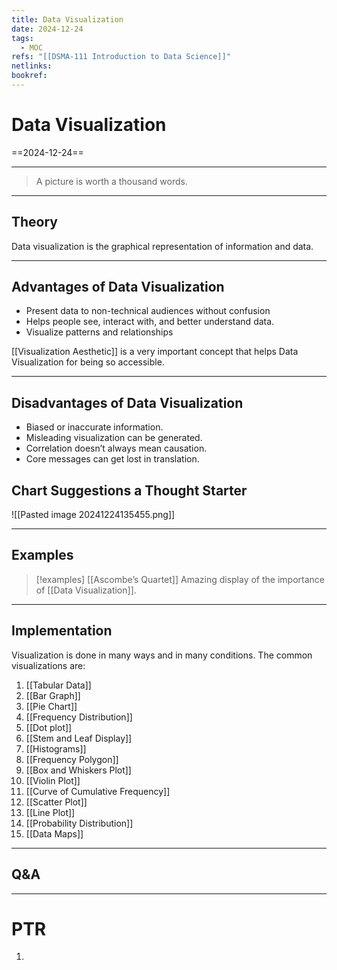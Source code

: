 ```yaml
---
title: Data Visualization
date: 2024-12-24
tags:
  - MOC
refs: "[[DSMA-111 Introduction to Data Science]]"
netlinks:
bookref:
---
```


# Data Visualization

==2024-12-24==

---

> A picture is worth a thousand words.

---

## Theory

Data visualization is the graphical representation of information and data.

---

## Advantages of Data Visualization

- Present data to non-technical audiences without confusion
- Helps people see, interact with, and better understand data.
- Visualize patterns and relationships

[[Visualization Aesthetic]] is a very important concept that helps Data Visualization for being so accessible.

---

## Disadvantages of Data Visualization

- Biased or inaccurate information.
- Misleading visualization can be generated.
- Correlation doesn’t always mean causation.
- Core messages can get lost in translation.

## Chart Suggestions a Thought Starter

![[Pasted image 20241224135455.png]]

---

## Examples

> [!examples] [[Ascombe’s Quartet]]
> Amazing display of the importance of [[Data Visualization]].

---

## Implementation

Visualization is done in many ways and in many conditions.
The common visualizations are:

1. [[Tabular Data]]
2. [[Bar Graph]]
3. [[Pie Chart]]
4. [[Frequency Distribution]]
5. [[Dot plot]]
6. [[Stem and Leaf Display]]
7. [[Histograms]]
8. [[Frequency Polygon]]
9. [[Box and Whiskers Plot]]
10. [[Violin Plot]]
11. [[Curve of Cumulative Frequency]]
12. [[Scatter Plot]]
13. [[Line Plot]]
14. [[Probability Distribution]]
15. [[Data Maps]]

---

## Q&A

---

# PTR

1.

